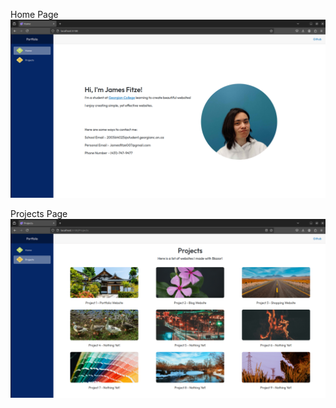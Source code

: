 Home Page
![Home-Page](./wwwroot/images/portfolio-home-page.png)

Projects Page
![Product-Page](./wwwroot/images/portfolio-projects.png)
